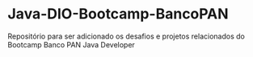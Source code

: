# Java-DIO-Bootcamp-BancoPAN
Repositório para ser adicionado os desafios e projetos relacionados do Bootcamp Banco PAN Java Developer
